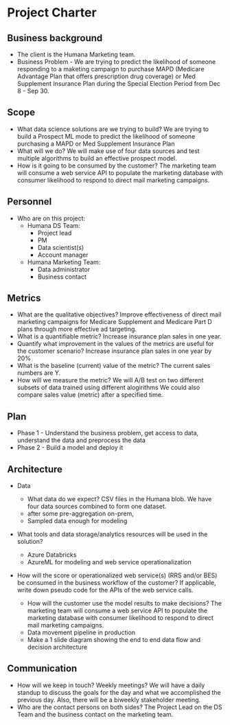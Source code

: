 # Project Charter

## Business background

* The client is the Humana Marketing team.
* Business Problem - We are trying to predict the likelihood of someone responding to a maketing campaign to purchase MAPD (Medicare Advantage Plan that offers prescription drug coverage) or Med Supplement Insurance Plan during the Special Election Period from Dec 8 - Sep 30.

## Scope
* What data science solutions are we trying to build?
We are trying to build a Prospect ML mode to predict the likelihood of someone purchasing a MAPD or Med Supplement Insurance Plan 
* What will we do?
We will make use of four data sources and test multiple algorithms to build an effective prospect model.
* How is it going to be consumed by the customer? 
The marketing team will consume a web service API to populate the marketing database with consumer likelihood to respond to direct mail marketing campaigns. 

## Personnel
* Who are on this project:
	* Humana DS Team:
		* Project lead
		* PM
		* Data scientist(s)
		* Account manager
	* Humana Marketing Team:
		* Data administrator
		* Business contact
	
## Metrics
* What are the qualitative objectives? Improve effectiveness of direct mail marketing campaigns for Medicare Supplement and Medicare Part D plans through more effective ad targeting. 
* What is a quantifiable metric? Increase insurance plan sales in one year.
* Quantify what improvement in the values of the metrics are useful for the customer scenario? Increase insurance plan sales in one year by 20%
* What is the baseline (current) value of the metric? The current sales numbers are Y.
* How will we measure the metric? We will A/B test on two different subsets of data trained using different alogirithms We could also compare sales value (metric) after a specified time.

## Plan
* Phase 1 - Understand the business problem, get access to data, understand the data and preprocess the data
* Phase 2 - Build a model and deploy it

## Architecture
* Data
  * What data do we expect? CSV files in the Humana blob. We have four data sources combined to form one dataset.
  * after some pre-aggregation on-prem,
  * Sampled data enough for modeling 

* What tools and data storage/analytics resources will be used in the solution?
  * Azure Databricks
  * AzureML for modeling and web service operationalization
* How will the score or operationalized web service(s) (RRS and/or BES) be consumed in the business workflow of the customer? If applicable, write down pseudo code for the APIs of the web service calls.
  * How will the customer use the model results to make decisions? The marketing team will consume a web service API to populate the marketing database with consumer likelihood to respond to direct mail marketing campaigns. 
  * Data movement pipeline in production
  * Make a 1 slide diagram showing the end to end data flow and decision architecture
    
## Communication
* How will we keep in touch? Weekly meetings?
We will have a daily standup to discuss the goals for the day and what we accomplished the previous day. Also, there will be a biweekly stakeholder meeting.
* Who are the contact persons on both sides?
The Project Lead on the DS Team and the business contact on the marketing team.

